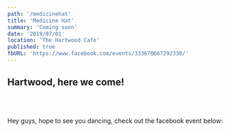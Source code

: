 ```yaml
---
path: '/medicinehat'
title: 'Medicine Hat'
summary: 'Coming soon'
date: '2019/07/01'
location: 'The Hartwood Cafe'
published: true
fbURL: 'https://www.facebook.com/events/333670667292338/'
---
```


## Hartwood, here we come!

<br/><br/>

Hey guys, hope to see you dancing, check out the facebook event below: 